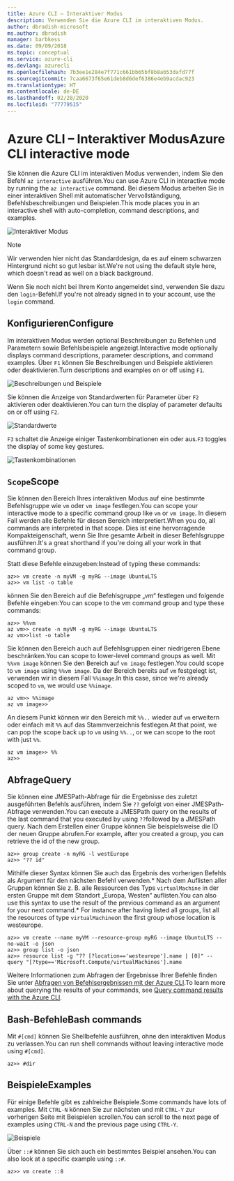 ```yaml
---
title: Azure CLI – Interaktiver Modus
description: Verwenden Sie die Azure CLI im interaktiven Modus.
author: dbradish-microsoft
ms.author: dbradish
manager: barbkess
ms.date: 09/09/2018
ms.topic: conceptual
ms.service: azure-cli
ms.devlang: azurecli
ms.openlocfilehash: 7b3ee1e284e7f771c661bb65bf8b8ab53dafd77f
ms.sourcegitcommit: 7caa6673f65e61deb8d6def6386e4eb9acdac923
ms.translationtype: HT
ms.contentlocale: de-DE
ms.lasthandoff: 02/28/2020
ms.locfileid: "77779515"
---
```

# <a name="azure-cli-interactive-mode"></a><span data-ttu-id="06015-103">Azure CLI – Interaktiver Modus</span><span class="sxs-lookup"><span data-stu-id="06015-103">Azure CLI interactive mode</span></span>

<span data-ttu-id="06015-104">Sie können die Azure CLI im interaktiven Modus verwenden, indem Sie den Befehl `az interactive` ausführen.</span><span class="sxs-lookup"><span data-stu-id="06015-104">You can use Azure CLI in interactive mode by running the `az interactive` command.</span></span>
<span data-ttu-id="06015-105">Bei diesem Modus arbeiten Sie in einer interaktiven Shell mit automatischer Vervollständigung, Befehlsbeschreibungen und Beispielen.</span><span class="sxs-lookup"><span data-stu-id="06015-105">This mode places you in an interactive shell with auto-completion, command descriptions, and examples.</span></span>

![Interaktiver Modus](./media/interactive-azure-cli/webapp-create.png)

> [!NOTE]
> <span data-ttu-id="06015-107">Wir verwenden hier nicht das Standarddesign, da es auf einem schwarzen Hintergrund nicht so gut lesbar ist.</span><span class="sxs-lookup"><span data-stu-id="06015-107">We're not using the default style here, which doesn't read as well on a black background.</span></span>

<span data-ttu-id="06015-108">Wenn Sie noch nicht bei Ihrem Konto angemeldet sind, verwenden Sie dazu den `login`-Befehl.</span><span class="sxs-lookup"><span data-stu-id="06015-108">If you're not already signed in to your account, use the `login` command.</span></span>

## <a name="configure"></a><span data-ttu-id="06015-109">Konfigurieren</span><span class="sxs-lookup"><span data-stu-id="06015-109">Configure</span></span>

<span data-ttu-id="06015-110">Im interaktiven Modus werden optional Beschreibungen zu Befehlen und Parametern sowie Befehlsbeispiele angezeigt.</span><span class="sxs-lookup"><span data-stu-id="06015-110">Interactive mode optionally displays command descriptions, parameter descriptions, and command examples.</span></span>
<span data-ttu-id="06015-111">Über `F1` können Sie Beschreibungen und Beispiele aktivieren oder deaktivieren.</span><span class="sxs-lookup"><span data-stu-id="06015-111">Turn descriptions and examples on or off using `F1`.</span></span>

![Beschreibungen und Beispiele](./media/interactive-azure-cli/descriptions-and-examples.png)

<span data-ttu-id="06015-113">Sie können die Anzeige von Standardwerten für Parameter über `F2` aktivieren oder deaktivieren.</span><span class="sxs-lookup"><span data-stu-id="06015-113">You can turn the display of parameter defaults on or off using `F2`.</span></span>

![Standardwerte](./media/interactive-azure-cli/defaults.png)

<span data-ttu-id="06015-115">`F3` schaltet die Anzeige einiger Tastenkombinationen ein oder aus.</span><span class="sxs-lookup"><span data-stu-id="06015-115">`F3` toggles the display of some key gestures.</span></span>

![Tastenkombinationen](./media/interactive-azure-cli/gestures.png)

## <a name="scope"></a><span data-ttu-id="06015-117">`Scope`</span><span class="sxs-lookup"><span data-stu-id="06015-117">Scope</span></span>

<span data-ttu-id="06015-118">Sie können den Bereich Ihres interaktiven Modus auf eine bestimmte Befehlsgruppe wie `vm` oder `vm image` festlegen.</span><span class="sxs-lookup"><span data-stu-id="06015-118">You can scope your interactive mode to a specific command group like `vm` or `vm image`.</span></span>
<span data-ttu-id="06015-119">In diesem Fall werden alle Befehle für diesen Bereich interpretiert.</span><span class="sxs-lookup"><span data-stu-id="06015-119">When you do, all commands are interpreted in that scope.</span></span>
<span data-ttu-id="06015-120">Dies ist eine hervorragende Kompakteigenschaft, wenn Sie Ihre gesamte Arbeit in dieser Befehlsgruppe ausführen.</span><span class="sxs-lookup"><span data-stu-id="06015-120">It's a great shorthand if you're doing all your work in that command group.</span></span>

<span data-ttu-id="06015-121">Statt diese Befehle einzugeben:</span><span class="sxs-lookup"><span data-stu-id="06015-121">Instead of typing these commands:</span></span>

```azurecli
az>> vm create -n myVM -g myRG --image UbuntuLTS
az>> vm list -o table
```

<span data-ttu-id="06015-122">können Sie den Bereich auf die Befehlsgruppe „vm“ festlegen und folgende Befehle eingeben:</span><span class="sxs-lookup"><span data-stu-id="06015-122">You can scope to the vm command group and type these commands:</span></span>

```azurecli
az>> %%vm
az vm>> create -n myVM -g myRG --image UbuntuLTS
az vm>>list -o table
```

<span data-ttu-id="06015-123">Sie können den Bereich auch auf Befehlsgruppen einer niedrigeren Ebene beschränken.</span><span class="sxs-lookup"><span data-stu-id="06015-123">You can scope to lower-level command groups as well.</span></span>
<span data-ttu-id="06015-124">Mit `%%vm image` können Sie den Bereich auf `vm image` festlegen.</span><span class="sxs-lookup"><span data-stu-id="06015-124">You could scope to `vm image` using `%%vm image`.</span></span>
<span data-ttu-id="06015-125">Da der Bereich bereits auf `vm` festgelegt ist, verwenden wir in diesem Fall `%%image`.</span><span class="sxs-lookup"><span data-stu-id="06015-125">In this case, since we're already scoped to `vm`, we would use `%%image`.</span></span>

```azurecli
az vm>> %%image
az vm image>>
```

<span data-ttu-id="06015-126">An diesem Punkt können wir den Bereich mit `%%..` wieder auf `vm` erweitern oder einfach mit `%%` auf das Stammverzeichnis festlegen.</span><span class="sxs-lookup"><span data-stu-id="06015-126">At that point, we can pop the scope back up to `vm` using `%%..`, or we can scope to the root with just `%%`.</span></span>

```azurecli
az vm image>> %%
az>>
```

## <a name="query"></a><span data-ttu-id="06015-127">Abfrage</span><span class="sxs-lookup"><span data-stu-id="06015-127">Query</span></span>

<span data-ttu-id="06015-128">Sie können eine JMESPath-Abfrage für die Ergebnisse des zuletzt ausgeführten Befehls ausführen, indem Sie `??` gefolgt von einer JMESPath-Abfrage verwenden.</span><span class="sxs-lookup"><span data-stu-id="06015-128">You can execute a JMESPath query on the results of the last command that you executed by using `??`followed by a JMESPath query.</span></span>
<span data-ttu-id="06015-129">Nach dem Erstellen einer Gruppe können Sie beispielsweise die ID der neuen Gruppe abrufen.</span><span class="sxs-lookup"><span data-stu-id="06015-129">For example, after you created a group, you can retrieve the id of the new group.</span></span>

```azurecli
az>> group create -n myRG -l westEurope
az>> "?? id"
```

<span data-ttu-id="06015-130">Mithilfe dieser Syntax können Sie auch das Ergebnis des vorherigen Befehls als Argument für den nächsten Befehl verwenden.\* Nach dem Auflisten aller Gruppen können Sie z. B. alle Ressourcen des Typs `virtualMachine` in der ersten Gruppe mit dem Standort „Europa, Westen“ auflisten.</span><span class="sxs-lookup"><span data-stu-id="06015-130">You can also use this syntax to use the result of the previous command as an argument for your next command.\* For instance after having listed all groups, list all the resources of type `virtualMachine`on the first group whose location is westeurope.</span></span> 

```azurecli
az>> vm create --name myVM --resource-group myRG --image UbuntuLTS --no-wait -o json
az>> group list -o json
az>> resource list -g "?? [?location=='westeurope'].name | [0]" --query "[?type=='Microsoft.Compute/virtualMachines'].name
```

<span data-ttu-id="06015-131">Weitere Informationen zum Abfragen der Ergebnisse Ihrer Befehle finden Sie unter [Abfragen von Befehlsergebnissen mit der Azure CLI](query-azure-cli.md).</span><span class="sxs-lookup"><span data-stu-id="06015-131">To learn more about querying the results of your commands, see [Query command results with the Azure CLI](query-azure-cli.md).</span></span>

## <a name="bash-commands"></a><span data-ttu-id="06015-132">Bash-Befehle</span><span class="sxs-lookup"><span data-stu-id="06015-132">Bash commands</span></span>

<span data-ttu-id="06015-133">Mit `#[cmd]` können Sie Shellbefehle ausführen, ohne den interaktiven Modus zu verlassen.</span><span class="sxs-lookup"><span data-stu-id="06015-133">You can run shell commands without leaving interactive mode using `#[cmd]`.</span></span>

```azurecli
az>> #dir
```

## <a name="examples"></a><span data-ttu-id="06015-134">Beispiele</span><span class="sxs-lookup"><span data-stu-id="06015-134">Examples</span></span>

<span data-ttu-id="06015-135">Für einige Befehle gibt es zahlreiche Beispiele.</span><span class="sxs-lookup"><span data-stu-id="06015-135">Some commands have lots of examples.</span></span>
<span data-ttu-id="06015-136">Mit `CTRL-N` können Sie zur nächsten und mit `CTRL-Y` zur vorherigen Seite mit Beispielen scrollen.</span><span class="sxs-lookup"><span data-stu-id="06015-136">You can scroll to the next page of examples using `CTRL-N` and the previous page using `CTRL-Y`.</span></span>

![Beispiele](./media/interactive-azure-cli/examples.png)

<span data-ttu-id="06015-138">Über `::#` können Sie sich auch ein bestimmtes Beispiel ansehen.</span><span class="sxs-lookup"><span data-stu-id="06015-138">You can also look at a specific example using `::#`.</span></span>

```azurecli
az>> vm create ::8
```
